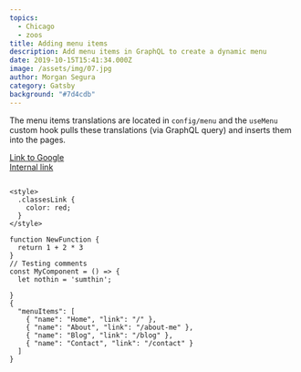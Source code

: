 ```yaml
---
topics:
  - Chicago
  - zoos
title: Adding menu items
description: Add menu items in GraphQL to create a dynamic menu
date: 2019-10-15T15:41:34.000Z
image: /assets/img/07.jpg
author: Morgan Segura
category: Gatsby
background: "#7d4cdb"
---
```

The menu items translations are located in `config/menu` and the `useMenu` custom hook pulls these translations (via GraphQL query) and inserts them into the pages.

<a href="http://www.google.com">Link to Google</a> <br/> <a href="/about">Internal link</a>

```JS

<style>
  .classesLink {
    color: red;
  }
</style>

function NewFunction {
  return 1 + 2 * 3
}
// Testing comments
const MyComponent = () => {
  let nothin = 'sumthin';
  
}
{
  "menuItems": [
    { "name": "Home", "link": "/" },
    { "name": "About", "link": "/about-me" },
    { "name": "Blog", "link": "/blog" },
    { "name": "Contact", "link": "/contact" }
  ]
}
```